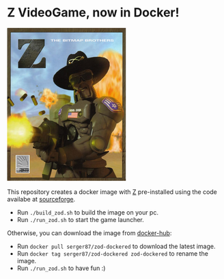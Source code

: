 # Z VideoGame, now in Docker!

![1](Z_The_Bitmap_Brothers.PNG)

This repository creates a docker image with [Z](https://en.wikipedia.org/wiki/Z_(video_game)) pre-installed using the code availabe at [sourceforge](http://zod.sourceforge.net/).

+ Run `./build_zod.sh` to build the image on your pc.
+ Run `./run_zod.sh` to start the game launcher.

Otherwise, you can download the image from [docker-hub](https://hub.docker.com/):

+ Run `docker pull serger87/zod-dockered` to download the latest image.
+ Run `docker tag serger87/zod-dockered zod-dockered` to rename the image.
+ Run `./run_zod.sh` to have fun :)
